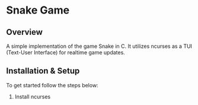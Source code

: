 # Snake Game

## **Overview**
A simple implementation of the game Snake in C. It utilizes ncurses as a TUI (Text-User Interface) for realtime game updates.

## **Installation & Setup**
To get started follow the steps below:

1. Install ncurses



